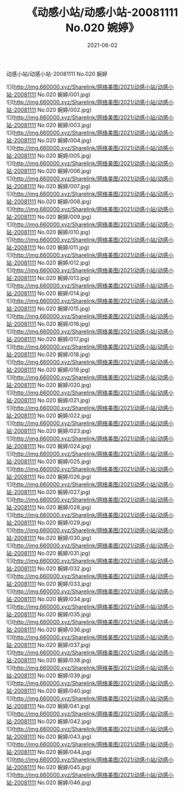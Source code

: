 ﻿---
layout: post
title:  《动感小站/动感小站-20081111 No.020 婉婷》
date:   2021-06-02
img: http://img.660000.xyz/Sharelink/网络美图/2021/动感小站/动感小站-20081111 No.020 婉婷/000.jpg
categories: [美女, 清纯, 唯美]
---

动感小站/动感小站-20081111 No.020 婉婷

 ![](http://img.660000.xyz/Sharelink/网络美图/2021/动感小站/动感小站-20081111 No.020 婉婷/001.jpg) <br>![](http://img.660000.xyz/Sharelink/网络美图/2021/动感小站/动感小站-20081111 No.020 婉婷/002.jpg) <br>![](http://img.660000.xyz/Sharelink/网络美图/2021/动感小站/动感小站-20081111 No.020 婉婷/003.jpg) <br>![](http://img.660000.xyz/Sharelink/网络美图/2021/动感小站/动感小站-20081111 No.020 婉婷/004.jpg) <br>![](http://img.660000.xyz/Sharelink/网络美图/2021/动感小站/动感小站-20081111 No.020 婉婷/005.jpg) <br>![](http://img.660000.xyz/Sharelink/网络美图/2021/动感小站/动感小站-20081111 No.020 婉婷/006.jpg) <br>![](http://img.660000.xyz/Sharelink/网络美图/2021/动感小站/动感小站-20081111 No.020 婉婷/007.jpg) <br>![](http://img.660000.xyz/Sharelink/网络美图/2021/动感小站/动感小站-20081111 No.020 婉婷/008.jpg) <br>![](http://img.660000.xyz/Sharelink/网络美图/2021/动感小站/动感小站-20081111 No.020 婉婷/009.jpg) <br>![](http://img.660000.xyz/Sharelink/网络美图/2021/动感小站/动感小站-20081111 No.020 婉婷/010.jpg) <br>![](http://img.660000.xyz/Sharelink/网络美图/2021/动感小站/动感小站-20081111 No.020 婉婷/011.jpg) <br>![](http://img.660000.xyz/Sharelink/网络美图/2021/动感小站/动感小站-20081111 No.020 婉婷/012.jpg) <br>![](http://img.660000.xyz/Sharelink/网络美图/2021/动感小站/动感小站-20081111 No.020 婉婷/013.jpg) <br>![](http://img.660000.xyz/Sharelink/网络美图/2021/动感小站/动感小站-20081111 No.020 婉婷/014.jpg) <br>![](http://img.660000.xyz/Sharelink/网络美图/2021/动感小站/动感小站-20081111 No.020 婉婷/015.jpg) <br>![](http://img.660000.xyz/Sharelink/网络美图/2021/动感小站/动感小站-20081111 No.020 婉婷/016.jpg) <br>![](http://img.660000.xyz/Sharelink/网络美图/2021/动感小站/动感小站-20081111 No.020 婉婷/017.jpg) <br>![](http://img.660000.xyz/Sharelink/网络美图/2021/动感小站/动感小站-20081111 No.020 婉婷/018.jpg) <br>![](http://img.660000.xyz/Sharelink/网络美图/2021/动感小站/动感小站-20081111 No.020 婉婷/019.jpg) <br>![](http://img.660000.xyz/Sharelink/网络美图/2021/动感小站/动感小站-20081111 No.020 婉婷/020.jpg) <br>![](http://img.660000.xyz/Sharelink/网络美图/2021/动感小站/动感小站-20081111 No.020 婉婷/021.jpg) <br>![](http://img.660000.xyz/Sharelink/网络美图/2021/动感小站/动感小站-20081111 No.020 婉婷/022.jpg) <br>![](http://img.660000.xyz/Sharelink/网络美图/2021/动感小站/动感小站-20081111 No.020 婉婷/023.jpg) <br>![](http://img.660000.xyz/Sharelink/网络美图/2021/动感小站/动感小站-20081111 No.020 婉婷/024.jpg) <br>![](http://img.660000.xyz/Sharelink/网络美图/2021/动感小站/动感小站-20081111 No.020 婉婷/025.jpg) <br>![](http://img.660000.xyz/Sharelink/网络美图/2021/动感小站/动感小站-20081111 No.020 婉婷/026.jpg) <br>![](http://img.660000.xyz/Sharelink/网络美图/2021/动感小站/动感小站-20081111 No.020 婉婷/027.jpg) <br>![](http://img.660000.xyz/Sharelink/网络美图/2021/动感小站/动感小站-20081111 No.020 婉婷/028.jpg) <br>![](http://img.660000.xyz/Sharelink/网络美图/2021/动感小站/动感小站-20081111 No.020 婉婷/029.jpg) <br>![](http://img.660000.xyz/Sharelink/网络美图/2021/动感小站/动感小站-20081111 No.020 婉婷/030.jpg) <br>![](http://img.660000.xyz/Sharelink/网络美图/2021/动感小站/动感小站-20081111 No.020 婉婷/031.jpg) <br>![](http://img.660000.xyz/Sharelink/网络美图/2021/动感小站/动感小站-20081111 No.020 婉婷/032.jpg) <br>![](http://img.660000.xyz/Sharelink/网络美图/2021/动感小站/动感小站-20081111 No.020 婉婷/033.jpg) <br>![](http://img.660000.xyz/Sharelink/网络美图/2021/动感小站/动感小站-20081111 No.020 婉婷/034.jpg) <br>![](http://img.660000.xyz/Sharelink/网络美图/2021/动感小站/动感小站-20081111 No.020 婉婷/035.jpg) <br>![](http://img.660000.xyz/Sharelink/网络美图/2021/动感小站/动感小站-20081111 No.020 婉婷/036.jpg) <br>![](http://img.660000.xyz/Sharelink/网络美图/2021/动感小站/动感小站-20081111 No.020 婉婷/037.jpg) <br>![](http://img.660000.xyz/Sharelink/网络美图/2021/动感小站/动感小站-20081111 No.020 婉婷/038.jpg) <br>![](http://img.660000.xyz/Sharelink/网络美图/2021/动感小站/动感小站-20081111 No.020 婉婷/039.jpg) <br>![](http://img.660000.xyz/Sharelink/网络美图/2021/动感小站/动感小站-20081111 No.020 婉婷/040.jpg) <br>![](http://img.660000.xyz/Sharelink/网络美图/2021/动感小站/动感小站-20081111 No.020 婉婷/041.jpg) <br>![](http://img.660000.xyz/Sharelink/网络美图/2021/动感小站/动感小站-20081111 No.020 婉婷/042.jpg) <br>![](http://img.660000.xyz/Sharelink/网络美图/2021/动感小站/动感小站-20081111 No.020 婉婷/043.jpg) <br>![](http://img.660000.xyz/Sharelink/网络美图/2021/动感小站/动感小站-20081111 No.020 婉婷/044.jpg) <br>![](http://img.660000.xyz/Sharelink/网络美图/2021/动感小站/动感小站-20081111 No.020 婉婷/045.jpg) <br>![](http://img.660000.xyz/Sharelink/网络美图/2021/动感小站/动感小站-20081111 No.020 婉婷/046.jpg) <br>